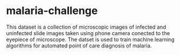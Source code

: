 # malaria-challenge
This dataset is a collection of microscopic images of infected and uninfected slide images taken using phone camera conected to the eyepiece of microscope. The datset is used to train machine learning algorithms for automated point of care diagnosis of malaria.
